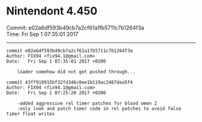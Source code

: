 # Nintendont 4.450
Commit: e02a6df593b49cb7a2cf61a1fb5711c7b1264f3a  
Time: Fri Sep 1 07:35:01 2017   

-----

```
commit e02a6df593b49cb7a2cf61a1fb5711c7b1264f3a
Author: FIX94 <fix94.1@gmail.com>
Date:   Fri Sep 1 07:35:01 2017 +0200

    loader somehow did not get pushed through...
```

```
commit 43ff919915bf32fd346c0ee1b119ac2467dea5f4
Author: FIX94 <fix94.1@gmail.com>
Date:   Fri Sep 1 07:25:20 2017 +0200

    -added aggressive rel timer patches for blood omen 2
    -only look and patch timer code in rel patches to avoid false timer float writes
```
